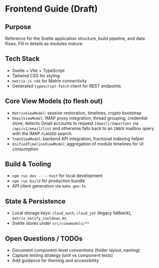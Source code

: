 Frontend Guide (Draft)
======================

Purpose
-------

Reference for the Svelte application structure, build pipeline, and data flows. Fill in details as modules mature.

Tech Stack
----------

- Svelte + Vite + TypeScript
- Tailwind CSS for styling
- `matrix-js-sdk` for Matrix connectivity
- Generated `typescript-fetch` client for REST endpoints

Core View Models (to flesh out)
-------------------------------

- `MatrixViewModel`: session restoration, timelines, crypto bootstrap
- `EmailViewModel`: IMAP proxy integration, thread grouping, credential store; detects Gmail accounts to request `[Gmail]/Important` via `/api/v1/email/list` and otherwise falls back to an `INBOX` mailbox query with the IMAP `FLAGGED` search.
- `TodoViewModel`: backend API integration, fractional indexing helper
- `UnifiedTimelineViewModel`: aggregation of module timelines for UI consumption

Build & Tooling
---------------

- `npm run dev -- --host` for local development
- `npm run build` for production bundle
- API client generation via `make gen-fe`

State & Persistence
-------------------

- Local storage keys: `cloud_auth`, `cloud_jwt` (legacy fallback), `matrix_notify_cooldown_ms`
- Svelte stores under `src/viewmodels/**`

Open Questions / TODOs
----------------------

- Document component-level conventions (folder layout, naming)
- Capture testing strategy (unit vs component tests)
- Add guidance for theming and accessibility
